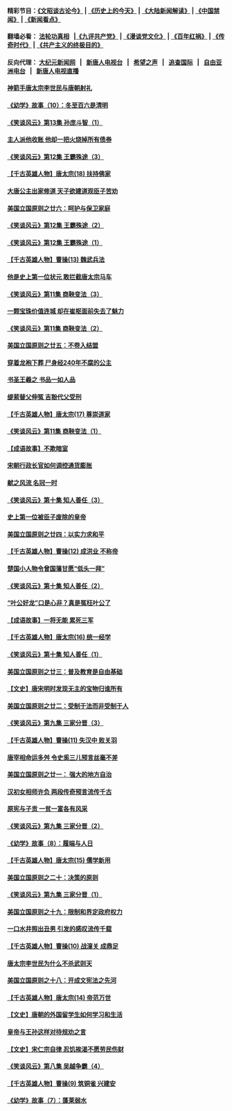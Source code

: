#### 精彩节目：[《文昭谈古论今》](http://155.138.205.71/wenzhao) | [《历史上的今天》](http://155.138.205.71/today-in-history) | [《大陆新闻解读》](http://155.138.205.71/ntdtv-comedy) | [《中国禁闻》](http://155.138.205.71/ntdtv-news) | [《新闻看点》](http://155.138.205.71/news-insight) 

 #### 翻墙必看： [法轮功真相](http://155.138.205.71:10000/videos/truth.html) &nbsp;&nbsp;|[《九评共产党》](http://155.138.205.71:10000/videos/jiuping) | [《漫谈党文化》](http://155.138.205.71:10000/videos/mtdwh) | [《百年红祸》](http://155.138.205.71:10000/videos/bnhh) | [《传奇时代》](http://155.138.205.71:10000/videos/legend) | [《共产主义的终极目的》](http://155.138.205.71:10000/videos/res/zjmd) 

 #### 反向代理： [大纪元新闻网](http://155.138.205.71:10080/) &nbsp;&nbsp;|&nbsp;&nbsp; [新唐人电视台](http://155.138.205.71:8000/) &nbsp;&nbsp;|&nbsp;&nbsp; [希望之声](http://155.138.205.71:8200/) &nbsp;&nbsp;|&nbsp;&nbsp; [追查国际](http://155.138.205.71:10010/) &nbsp;&nbsp;|&nbsp;&nbsp; [自由亚洲电台](http://155.138.205.71:9800/) &nbsp;&nbsp;|&nbsp;&nbsp; [新唐人电视直播](http://155.138.205.71/) 

#### [神箭手唐太宗李世民与唐朝射礼](../pages/nsc975/n11050034.md?t=02262136) 

#### [《幼学》故事（10）：冬至百六是清明](../pages/nsc975/n11025760.md?t=02262136) 

#### [《笑谈风云》第13集 孙庞斗智（1）](../pages/nsc975/n11070158.md?t=02262136) 

#### [主人派他收账 他却一把火烧掉所有债券](../pages/nsc975/n11070431.md?t=02262136) 

#### [《笑谈风云》第12集 王霸殊途（3）](../pages/nsc975/n11058708.md?t=02262136) 

#### [【千古英雄人物】唐太宗(18) 扶持佛家](../pages/nsc975/n8046271.md?t=02262136) 

#### [大唐公主出家修道 天子欲建道观臣子苦劝](../pages/nsc975/n11053988.md?t=02262136) 

#### [美国立国原则之廿六：呵护与保卫家庭](../pages/nsc975/n11056028.md?t=02262136) 

#### [《笑谈风云》第12集 王霸殊途（2）](../pages/nsc975/n11058661.md?t=02262136) 

#### [《笑谈风云》第12集 王霸殊途（1）](../pages/nsc975/n11058612.md?t=02262136) 

#### [【千古英雄人物】曹操(13) 魏武兵法](../pages/nsc975/n7783342.md?t=02262136) 

#### [他是史上第一位状元 敢拦截唐太宗马车](../pages/nsc975/n11064238.md?t=02262136) 

#### [《笑谈风云》第11集 商鞅变法（3）](../pages/nsc975/n11051540.md?t=02262136) 

#### [一颗宝珠价值连城 却在崔枢面前失去了魅力](../pages/nsc975/n11049666.md?t=02262136) 

#### [《笑谈风云》第11集 商鞅变法（2）](../pages/nsc975/n11051527.md?t=02262136) 

#### [美国立国原则之廿五：不卷入结盟](../pages/nsc975/n11049916.md?t=02262136) 

#### [穿着龙袍下葬 尸身经240年不腐的公主](../pages/nsc975/n11058573.md?t=02262136) 

#### [书圣王羲之 书品一如人品](../pages/nsc975/n10961724.md?t=02262136) 

#### [缇萦替父伸冤 吉翂代父受刑](../pages/nsc975/n3780463.md?t=02262136) 

#### [【千古英雄人物】唐太宗(17) 尊崇道家](../pages/nsc975/n8046261.md?t=02262136) 

#### [《笑谈风云》第11集 商鞅变法（1）](../pages/nsc975/n11051459.md?t=02262136) 

#### [【成语故事】不欺暗室](../pages/nsc975/n11056002.md?t=02262136) 

#### [宋朝行政长官如何调控通货膨胀](../pages/nsc975/n11055933.md?t=02262136) 

#### [献之风流 名冠一时](../pages/nsc975/n11011196.md?t=02262136) 

#### [《笑谈风云》第十集 知人善任（3）](../pages/nsc975/n11044990.md?t=02262136) 

#### [史上第一位被臣子废除的皇帝](../pages/nsc975/n11053637.md?t=02262136) 

#### [美国立国原则之廿四：以实力求和平](../pages/nsc975/n11046955.md?t=02262136) 

#### [【千古英雄人物】曹操(12) 成洪业 不称帝](../pages/nsc975/n7783338.md?t=02262136) 

#### [楚国小人物令曾国藩甘愿“低头一拜”](../pages/nsc975/n11013087.md?t=02262136) 

#### [《笑谈风云》第十集 知人善任（2）](../pages/nsc975/n11044937.md?t=02262136) 

#### [“叶公好龙”口是心非？真是冤枉叶公了](../pages/nsc975/n11008777.md?t=02262136) 

#### [【成语故事】一将无能 累死三军](../pages/nsc975/n11046538.md?t=02262136) 

#### [【千古英雄人物】唐太宗(16) 统一经学](../pages/nsc975/n8046259.md?t=02262136) 

#### [《笑谈风云》第十集 知人善任（1）](../pages/nsc975/n11032532.md?t=02262136) 

#### [美国立国原则之廿三：普及教育是自由基础](../pages/nsc975/n11044655.md?t=02262136) 

#### [【文史】唐宋明时发现无主的宝物归谁所有](../pages/nsc975/n11036075.md?t=02262136) 

#### [美国立国原则之廿二：受制于法而非受制于人](../pages/nsc975/n11038266.md?t=02262136) 

#### [《笑谈风云》第九集 三家分晋（3）](../pages/nsc975/n11028646.md?t=02262136) 

#### [【千古英雄人物】曹操(11) 失汉中 败关羽](../pages/nsc975/n7783328.md?t=02262136) 

#### [唐宰相命运多舛 令史奚三儿预言丝毫不差](../pages/nsc975/n334750.md?t=02262136) 

#### [美国立国原则之廿一： 强大的地方自治](../pages/nsc975/n11036069.md?t=02262136) 

#### [汉初女相师许负 两段传奇预言流传千古](../pages/nsc975/n11035453.md?t=02262136) 

#### [原宪与子贡 一贫一富各有风采](../pages/nsc975/n11013094.md?t=02262136) 

#### [《笑谈风云》第九集 三家分晋（2）](../pages/nsc975/n11028610.md?t=02262136) 

#### [《幼学》故事（8）：履端与人日](../pages/nsc975/n10990550.md?t=02262136) 

#### [【千古英雄人物】唐太宗(15) 儒学新用](../pages/nsc975/n8046225.md?t=02262136) 

#### [美国立国原则之二十：决策的原则](../pages/nsc975/n11034691.md?t=02262136) 

#### [《笑谈风云》第九集 三家分晋（1）](../pages/nsc975/n11028591.md?t=02262136) 

#### [美国立国原则之十九：限制和界定政府权力](../pages/nsc975/n11023895.md?t=02262136) 

#### [一口水井照出丑男 引发的感叹流传千载](../pages/nsc975/n11004598.md?t=02262136) 

#### [【千古英雄人物】曹操(10) 战潼关 成鼎足](../pages/nsc975/n7779963.md?t=02262136) 

#### [唐太宗李世民为什么不杀武则天](../pages/nsc975/n11034040.md?t=02262136) 

#### [美国立国原则之十八：开成文宪法之先河](../pages/nsc975/n11008526.md?t=02262136) 

#### [【千古英雄人物】唐太宗(14) 帝范万世](../pages/nsc975/n8034234.md?t=02262136) 

#### [【文史】唐朝的外国留学生如何学习和生活](../pages/nsc975/n11010825.md?t=02262136) 

#### [皇帝与王孙这样对待规劝之言](../pages/nsc975/n10994666.md?t=02262136) 

#### [【文史】宋仁宗自律 忍饥挨渴不愿劳民伤财](../pages/nsc975/n10997349.md?t=02262136) 

#### [《笑谈风云》第八集 吴越争霸（4）](../pages/nsc975/n11010924.md?t=02262136) 

#### [【千古英雄人物】曹操(9) 筑铜雀 兴建安](../pages/nsc975/n7662497.md?t=02262136) 

#### [《幼学》故事（7）：蓬莱弱水](../pages/nsc975/n10990547.md?t=02262136) 

